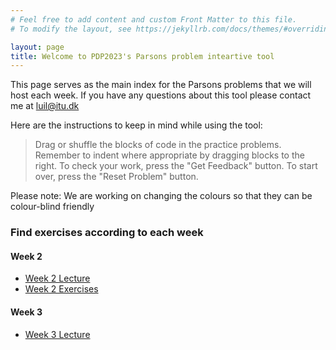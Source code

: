 ```yaml
---
# Feel free to add content and custom Front Matter to this file.
# To modify the layout, see https://jekyllrb.com/docs/themes/#overriding-theme-defaults

layout: page
title: Welcome to PDP2023's Parsons problem inteartive tool
---
```



This page serves as the main index for the Parsons problems that we will host each week. If you have any questions about this tool please contact me at luil@itu.dk 

Here are the instructions to keep in mind while using the tool:

> Drag or shuffle the blocks of code in the practice problems. Remember to indent where appropriate by dragging blocks to the right.
> To check your work, press the "Get Feedback" button. To start over, press the "Reset Problem" button. 

Please note: We are working on changing the colours so that they can be colour-blind friendly


### Find exercises according to each week

#### Week 2 
* [Week 2 Lecture](./week2/week2_lec1.html)
* [Week 2 Exercises](./week2/week2_ex1.html)

#### Week 3
* [Week 3 Lecture](./week3/week3_lec1.html)


